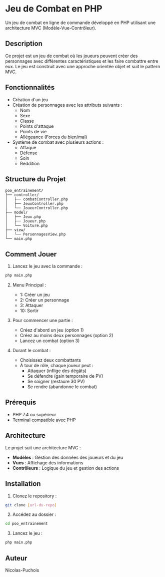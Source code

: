 # Jeu de Combat en PHP

Un jeu de combat en ligne de commande développé en PHP utilisant une architecture MVC (Modèle-Vue-Contrôleur).

## Description

Ce projet est un jeu de combat où les joueurs peuvent créer des personnages avec différentes caractéristiques et les faire combattre entre eux. Le jeu est construit avec une approche orientée objet et suit le pattern MVC.

## Fonctionnalités

- Création d'un jeu
- Création de personnages avec les attributs suivants :
  - Nom
  - Sexe
  - Classe
  - Points d'attaque
  - Points de vie
  - Allégeance (Forces du bien/mal)
- Système de combat avec plusieurs actions :
  - Attaque
  - Défense
  - Soin
  - Reddition

## Structure du Projet

```
poo_entrainement/
├── controller/
│   ├── combatController.php
│   ├── JeuxController.php
│   └── JoueurController.php
├── model/
│   ├── Jeux.php
│   ├── Joueur.php
│   └── Voiture.php
├── view/
│   └── PersonnagesView.php
└── main.php
```

## Comment Jouer

1. Lancez le jeu avec la commande :

```bash
php main.php
```

2. Menu Principal :

   - 1: Créer un jeu
   - 2: Créer un personnage
   - 3: Attaquer
   - 10: Sortir

3. Pour commencer une partie :

   - Créez d'abord un jeu (option 1)
   - Créez au moins deux personnages (option 2)
   - Lancez un combat (option 3)

4. Durant le combat :
   - Choisissez deux combattants
   - À tour de rôle, chaque joueur peut :
     - Attaquer (inflige des dégâts)
     - Se défendre (gain temporaire de PV)
     - Se soigner (restaure 30 PV)
     - Se rendre (abandonne le combat)

## Prérequis

- PHP 7.4 ou supérieur
- Terminal compatible avec PHP

## Architecture

Le projet suit une architecture MVC :

- **Modèles** : Gestion des données des joueurs et du jeu
- **Vues** : Affichage des informations
- **Contrôleurs** : Logique du jeu et gestion des actions

## Installation

1. Clonez le repository :

```bash
git clone [url-du-repo]
```

2. Accédez au dossier :

```bash
cd poo_entrainement
```

3. Lancez le jeu :

```bash
php main.php
```

## Auteur

Nicolas-Puchois

